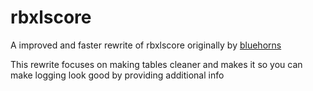 # rbxlscore
A improved and faster rewrite of rbxlscore originally by [bluehorns](https://bluehorns.dev/)

This rewrite focuses on making tables cleaner and makes it so you can make logging look good by providing additional info

